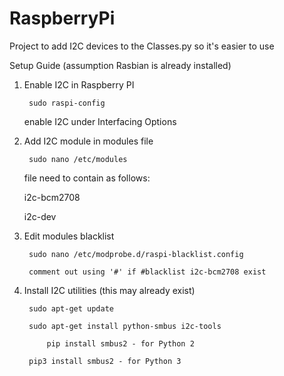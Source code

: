 # RaspberryPi
Project to add I2C devices to the Classes.py so it's easier to use

Setup Guide (assumption Rasbian is already installed)

1. Enable I2C in Raspberry PI
    
		sudo raspi-config
    enable I2C under Interfacing Options
2. Add I2C module in modules file
    
		sudo nano /etc/modules
    file need to contain as follows:
  
      
      i2c-bcm2708
      
      i2c-dev
3. Edit modules blacklist
    
		sudo nano /etc/modprobe.d/raspi-blacklist.config
    
		comment out using '#' if #blacklist i2c-bcm2708 exist
4. Install I2C utilities (this may already exist)
    
		sudo apt-get update
    
		sudo apt-get install python-smbus i2c-tools
    
    		pip install smbus2 - for Python 2
		
		pip3 install smbus2 - for Python 3
